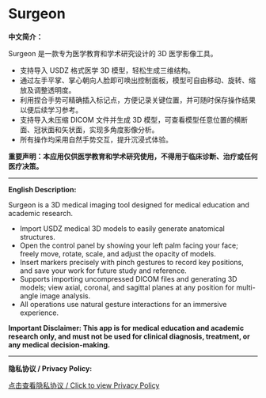 # Surgeon

**中文简介：**

Surgeon 是一款专为医学教育和学术研究设计的 3D 医学影像工具。  
- 支持导入 USDZ 格式医学 3D 模型，轻松生成三维结构。  
- 通过左手平掌、掌心朝向人脸即可唤出控制面板，模型可自由移动、旋转、缩放及调整透明度。  
- 利用捏合手势可精确插入标记点，方便记录关键位置，并可随时保存操作结果以便后续学习参考。  
- 支持导入未压缩 DICOM 文件并生成 3D 模型，可查看模型任意位置的横断面、冠状面和矢状面，实现多角度影像分析。  
- 所有操作均采用自然手势交互，提升沉浸式体验。  

**重要声明：本应用仅供医学教育和学术研究使用，不得用于临床诊断、治疗或任何医疗决策。**

---

**English Description:**

Surgeon is a 3D medical imaging tool designed for medical education and academic research.  
- Import USDZ medical 3D models to easily generate anatomical structures.  
- Open the control panel by showing your left palm facing your face; freely move, rotate, scale, and adjust the opacity of models.  
- Insert markers precisely with pinch gestures to record key positions, and save your work for future study and reference.  
- Supports importing uncompressed DICOM files and generating 3D models; view axial, coronal, and sagittal planes at any position for multi-angle image analysis.  
- All operations use natural gesture interactions for an immersive experience.  

**Important Disclaimer: This app is for medical education and academic research only, and must not be used for clinical diagnosis, treatment, or any medical decision-making.**

---

**隐私协议 / Privacy Policy:**

[点击查看隐私协议 / Click to view Privacy Policy](PrivacyPolicy.md)
